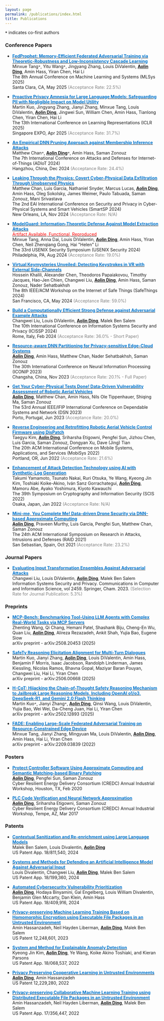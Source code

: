 ```yaml
---
layout: page
permalink: /publications/index.html
title: Publications
---
```


**`*`** indicates co-first authors

### Conference Papers

- [**<font color='#0074cc'>FedProphet: Memory-Efficient Federated Adversarial Training via Theoretic-Robustness and Low-Inconsistency Cascade Learning</font>**](https://mlsys.org/virtual/2025/poster/3265)\
Minxue Tang`*`, Yitu Wang`*`, Jingyang Zhang, Louis DiValentin, <u>**Aolin Ding**</u>, Amin Hass, Yiran Chen, Hai Li\
The 8th Annual Conference on Machine Learning and Systems (MLSys 2025)\
Santa Clara, CA, May 2025 <font color='gray'>(Acceptance Rate: 22.5%)</font>

- [**<font color='#0074cc'>Proactive Privacy Amnesia for Large Language Models: Safeguarding PII with Negligible Impact on Model Utility</font>**](https://iclr.cc/virtual/2025/poster/28672)\
Martin Kuo, Jingyang Zhang, Jianyi Zhang, Minxue Tang, Louis DiValentin, <u>**Aolin Ding**</u>, Jingwei Sun, William Chen, Amin Hass, Tianlong Chen, Yiran Chen, Hai Li\
The 13th International Conference on Learning Representations (ICLR 2025)\
Singapore EXPO, Apr 2025 <font color='gray'>(Acceptance Rate: 31.7%)</font>

- [**<font color='#0074cc'>An Empirical DNN Pruning Approach against Membership Inference Attacks</font>**](https://link.springer.com/chapter/10.1007/978-3-031-85593-1_2)\
Matthew Chan`*`, <u>**Aolin Ding**</u>`*`, Amin Hass, Saman Zonouz\
The 7th International Conference on Attacks and Defenses for Internet-of-Things (ADIoT 2024)\
Hangzhou, China, Dec 2024 <font color='gray'>(Acceptance Rate: 24.4%)</font>

- [**<font color='#0074cc'>Leaking Through the Physics: Covert Cyber-Physical Data Exfiltration Through Unobserved Physics</font>**](https://smartsp.eai-conferences.org/2024/)\
Matthew Chan, Luis Garcia, Nathaniel Snyder, Marcus Lucas, <u>**Aolin Ding**</u>, Amin Hass, Oleg Sokolsky, James Weimer, Paulo Tabuada, Saman Zonouz, Mani Srivastava\
The 2nd EAI International Conference on Security and Privacy in Cyber-Physical Systems and Smart Vehicles (SmartSP 2024)\
New Orleans, LA, Nov 2024 <font color='gray'>(Acceptance Rate: N/A)</font>

- [**<font color='#0074cc'>ModelGuard: Information-Theoretic Defense Against Model Extraction Attacks</font>**](https://www.usenix.org/conference/usenixsecurity24/presentation/tang)\
[<font color='red'>Artifact Available, Functional, Reproduced</font>](https://github.com/Yoruko-Tang/ModelGuard)\
Minxue Tang, Anna Dai, Louis DiValentin, <u>**Aolin Ding**</u>, Amin Hass, Yiran Chen, Neil Zhenqiang Gong, Hai "Helen" Li\
The 33rd USENIX Security Symposium (USENIX Security 2024)\
Philadelphia, PA, Aug 2024 <font color='gray'>(Acceptance Rate: 19.0%)</font>

- [**<font color='#0074cc'>Virtual Keymysteries Unveiled: Detecting Keystrokes in VR with External Side-Channels</font>**](https://safe-things-2024.github.io/accepted_papers/safethings24-final5.pdf)\
Hossein Khalili, Alexander Chen, Theodoros Papaiakovou, Timothy Jacques, Hao-Jen Chien, Changwei Liu, <u>**Aolin Ding**</u>, Amin Hass, Saman Zonouz, Nader Sehatbakhsh\
The 8th IEEE/ACM Workshop on the Internet of Safe Things (SafeThings 2024)\
San Francisco, CA, May 2024 <font color='gray'>(Acceptance Rate: 59.0%)</font>

- [**<font color='#0074cc'>Build a Computationally Efficient Strong Defense against Adversarial Example Attacks</font>**](https://www.scitepress.org/Papers/2024/123155/123155.pdf)\
Changwei Liu, Louis DiValentin, <u>**Aolin Ding**</u>, Malek Ben Salem\
The 10th International Conference on Information Systems Security and Privacy (ICISSP 2024)\
Rome, Italy, Feb 2024 <font color='gray'>(Acceptance Rate: 36.0% - Short Paper)</font>

- [**<font color='#0074cc'>Resource-aware DNN Partitioning for Privacy-sensitive Edge-Cloud Systems</font>**](https://link.springer.com/chapter/10.1007/978-981-99-8073-4_15)\
<u>**Aolin Ding**</u>, Amin Hass, Matthew Chan, Nader Sehatbakhsh, Saman Zonouz\
The 30th International Conference on Neural Information Processing (ICONIP 2023)\
Changsha, China, Nov 2023 <font color='gray'>(Acceptance Rate: 20.1% - Full Paper)</font>

- [**<font color='#0074cc'>Get Your Cyber-Physical Tests Done! Data-Driven Vulnerability Assessment of Robotic Aerial Vehicles</font>**](https://publications.cispa.saarland/3937/1/ding23robotic.pdf)\
<u>**Aolin Ding**</u>, Matthew Chan, Amin Hass, Nils Ole Tippenhauer, Shiqing Ma, Saman Zonouz\
The 53rd Annual IEEE/IFIP International Conference on Dependable Systems and Network (DSN 2023)\
Porto, Portugal, Jun 2023 <font color='gray'>(Acceptance Rate: 20.0%)</font>

- [**<font color='#0074cc'>Reverse Engineering and Retrofitting Robotic Aerial Vehicle Control Firmware using DisPatch</font>**](https://dl.acm.org/doi/pdf/10.1145/3498361.3538938)\
Taegyu Kim, <u>**Aolin Ding**</u>, Sriharsha Etigowni, Pengfei Sun, Jizhou Chen, Luis Garcia, Saman Zonouz, Dongyan Xu, Dave (Jing) Tian\
The 20th ACM International Conference on Mobile Systems, Applications, and Services (MobiSys 2022)\
Portland, OR, Jun 2022 <font color='gray'>(Acceptance Rate: 21.6%)</font>

- [**<font color='#0074cc'>Enhancement of Attack Detection Technology using AI with Synthetic-Log Generation</font>**](https://www.iwsec.org/scis/2022/program.html)\
Takumi Yamamoto, Tsunato Nakai, Ruri Otsuka, Ye Wang, Kyeong Jin Kim, Toshiaki Koike-Akino, Iván Sanz Gorrachategui, <u>**Aolin Ding**</u>, Mamoru Abe, Ayako Yoshimura, Kiyoto Kawauchi\
The 39th Symposium on Cryptography and Information Security (SCIS 2022)\
Osaka, Japan, Jan 2022 <font color='gray'>(Acceptance Rate: N/A)</font>

- [**<font color='#0074cc'>Mini-me, You Complete Me! Data-driven Drone Security via DNN-based Approximate Computing</font>**](https://dl.acm.org/doi/pdf/10.1145/3471621.3471869)\
<u>**Aolin Ding**</u>, Praveen Murthy, Luis Garcia, Pengfei Sun, Matthew Chan, Saman Zonouz\
The 24th ACM International Symposium on Research in Attacks, Intrusions and Defenses (RAID 2021)\
San Sebastian, Spain, Oct 2021 <font color='gray'>(Acceptance Rate: 23.2%)</font>

### Journal Papers

- [**<font color='#0074cc'>Evaluating Input Transformation Ensembles Against Adversarial Attacks</font>**](https://link.springer.com/chapter/10.1007/978-3-031-89518-0_5)\
Changwei Liu, Louis DiValentin, <u>**Aolin Ding**</u>, Malek Ben Salem\
Information Systems Security and Privacy. Communications in Computer and Information Science, vol 2459. Springer, Cham. 2023. <font color='gray'>(Selection Rate for Journal Publication: 5.3%)</font>

### Preprints

- [**<font color='#0074cc'>MCP-Bench: Benchmarking Tool-Using LLM Agents with Complex Real-World Tasks via MCP Servers</font>**](https://www.arxiv.org/abs/2508.20453)\
Zhenting Wang, Qi Chang, Hemani Patel, Shashank Biju, Cheng-En Wu, Quan Liu, <u>**Aolin Ding**</u>, Alireza Rezazadeh, Ankit Shah, Yujia Bao, Eugene Siow\
arXiv preprint - arXiv:2508.20453 (2025)

- [**<font color='#0074cc'>SafeTy Reasoning Elicitation Alignment for Multi-Turn Dialogues</font>**](https://arxiv.org/abs/2506.00668)\
Martin Kuo, Jianyi Zhang, <u>**Aolin Ding**</u>, Louis DiValentin, Amin Hass, Benjamin F Morris, Isaac Jacobson, Randolph Linderman, James Kiessling, Nicolas Ramos, Bhavna Gopal, Maziyar Baran Pouyan, Changwei Liu, Hai Li, Yiran Chen\
arXiv preprint - arXiv:2506.00668 (2025)

- [**<font color='#0074cc'>H-CoT: Hijacking the Chain-of-Thought Safety Reasoning Mechanism to Jailbreak Large Reasoning Models, Including OpenAI o1/o3, DeepSeek-R1, and Gemini 2.0 Flash Thinking</font>**](https://arxiv.org/abs/2502.12893)\
Martin Kuo`*`, Jianyi Zhang`*`, <u>**Aolin Ding**</u>, Qinsi Wang, Louis DiValentin, Yujia Bao, Wei Wei, Da-Cheng Juan, Hai Li,  Yiran Chen\
arXiv preprint - arXiv:2502.12893 (2025)

- [**<font color='#0074cc'>FADE: Enabling Large-Scale Federated Adversarial Training on Resource-Constrained Edge Device</font>**](https://arxiv.org/pdf/2209.03839.pdf)\
Minxue Tang, Jianyi Zhang, Mingyuan Ma, Louis DiValentin, <u>**Aolin Ding**</u>, Amin Hass, Hai Li, Yiran Chen\
arXiv preprint - arXiv:2209.03839 (2022)

### Posters
- [**<font color='#0074cc'>Protect Controller Software Using Approximate Computing and Semantic Matching-based Binary Patching</font>**](http://publish.illinois.edu/2019credciw/files/2020/02/new-rutgers-activity_2020_CREDC_Workshop_Poster_Rutgers.pdf)\
<u>**Aolin Ding**</u>, Pengfei Sun, Saman Zonouz\
Cyber Resilient Energy Delivery Consortium (CREDC) Annual Industrial Workshop, Houston, TX, Feb 2020

- [**<font color='#0074cc'>PLC Code Verification and Neural Network Approximation</font>**](https://publish.illinois.edu/2017credciw/agenda/poster-session/)\
<u>**Aolin Ding**</u>, Sriharsha Etigowni, Saman Zonouz\
Cyber Resilient Energy Delivery Consortium (CREDC) Annual Industrial Workshop, Tempe, AZ, Mar 2017

### Patents

- [**<font color='#0074cc'>Contextual Sanitization and Re-enrichment using Large Language Models</font>**](https://patents.google.com)\
Malek Ben Salem, Louis Divalentin, <u>**Aolin Ding**</u>\
US Patent App. 18/811,540, 2024

- [**<font color='#0074cc'>Systems and Methods for Defending an Artificial Intelligence Model Against Adversarial Input</font>**](https://www.freepatentsonline.com/y2024/0386096.html)\
Louis Divalentin, Changwei Liu, <u>**Aolin Ding**</u>, Malek Ben Salem\
US Patent App. 18/199,360, 2024

- [**<font color='#0074cc'>Automated Cybersecurity Vulnerability Prioritization</font>**](https://www.freepatentsonline.com/y2024/0250979.html)\
<u>**Aolin Ding**</u>, Hodaya Binyamini, Gal Engelberg, Louis William Divalentin, Benjamin Glen Mccarty, Dan Klein, Amin Hass\
US Patent App. 18/409,916, 2024

- [**<font color='#0074cc'>Privacy-preserving Machine Learning Training Based on Homomorphic Encryption using Executable File Packages in an Untrusted Environment</font>**](https://patents.google.com/patent/US12248601B2/en)\
Amin Hassanzadeh, Neil Hayden Liberman, <u>**Aolin Ding**</u>, Malek Ben Salem\
US Patent 12,248,601, 2023

- [**<font color='#0074cc'>System and Method for Explainable Anomaly Detection</font>**](https://patents.google.com/patent/US20240202325A1/en)\
Kyeong Jin Kim, <u>**Aolin Ding**</u>, Ye Wang, Koike Akino Toshiaki, and Kieran Parsons\
US Patent App. 18/068,537, 2022

- [**<font color='#0074cc'>Privacy Preserving Cooperative Learning in Untrusted Environments</font>**](https://patents.google.com/patent/US12229280B2/en)\
<u>**Aolin Ding**</u>, Amin Hassanzadeh\
US Patent 12,229,280, 2022

- [**<font color='#0074cc'>Privacy-preserving Collaborative Machine Learning Training using Distributed Executable File Packages in an Untrusted Environment</font>**](https://patents.google.com/patent/US20220414661A1/en)\
Amin Hassanzadeh, Neil Hayden Liberman, <u>**Aolin Ding**</u>, Malek Ben Salem\
US Patent App. 17/356,447, 2022
